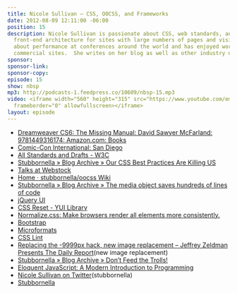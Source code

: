 ```yaml
---
title: Nicole Sullivan — CSS, OOCSS, and Frameworks
date: 2012-08-09 12:11:00 -06:00
position: 15
description: Nicole Sullivan is passionate about CSS, web standards, and scalable
  front-end architecture for sites with large numbers of pages and visitors. She speaks
  about performance at conferences around the world and has enjoyed working on large
  commercial sites.  She writes on her blog as well as other industry developer sites.
sponsor: 
sponsor-link: 
sponsor-copy: 
episode: 15
show: nbsp
mp3: http://podcasts-1.feedpress.co/10609/nbsp-15.mp3
video: <iframe width="560" height="315" src="https://www.youtube.com/embed/D2L1Mevv7co"
  frameborder="0" allowfullscreen></iframe>
layout: episode
---
```


* [Dreamweaver CS6: The Missing Manual: David Sawyer McFarland: 9781449316174: Amazon.com: Books](http://www.amazon.com/Dreamweaver-CS6-The-Missing-Manual/dp/1449316174)
* [Comic-Con International: San Diego](http://www.comic-con.org/cci/)
* [All Standards and Drafts - W3C](http://www.w3.org/TR/)
* [Stubbornella » Blog Archive » Our CSS Best Practices Are Killing US](http://www.stubbornella.org/content/2011/04/28/our-best-practices-are-killing-us/)
* [Talks at Webstock](http://www.webstock.org.nz/talks/)
* [Home · stubbornella/oocss Wiki](https://github.com/stubbornella/oocss/wiki)
* [Stubbornella » Blog Archive » The media object saves hundreds of lines of code](http://www.stubbornella.org/content/2010/06/25/the-media-object-saves-hundreds-of-lines-of-code/)
* [jQuery UI](http://jqueryui.com/)
* [CSS Reset - YUI Library](http://yuilibrary.com/yui/docs/cssreset/)
* [Normalize.css: Make browsers render all elements more consistently.](http://necolas.github.io/normalize.css/)
* [Bootstrap](http://getbootstrap.com/2.3.2/)
* [Microformats](http://microformats.org/)
* [CSS Lint](http://csslint.net/)
* [Replacing the -9999px hack, new image replacement – Jeffrey Zeldman Presents The Daily Report](http://www.zeldman.com/2012/03/01/replacing-the-9999px-hack-new-image-replacement/)(new image replacement)
* [Stubbornella » Blog Archive » Don’t Feed the Trolls!](http://www.stubbornella.org/content/2012/05/31/dont-feed-the-trolls/)
* [Eloquent JavaScript: A Modern Introduction to Programming](http://eloquentjavascript.net/)
* [Nicole Sullivan on Twitter](https://twitter.com/stubbornella)(stubbornella)
* [Stubbornella](http://www.stubbornella.org/content/)
